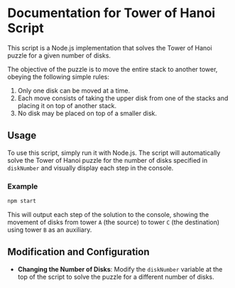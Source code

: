 
# Documentation for Tower of Hanoi Script

This script is a Node.js implementation that solves the Tower of Hanoi puzzle for a given number of disks. 

The objective of the puzzle is to move the entire stack to another tower, obeying the following simple rules:
1. Only one disk can be moved at a time.
2. Each move consists of taking the upper disk from one of the stacks and placing it on top of another stack.
3. No disk may be placed on top of a smaller disk.

## Usage

To use this script, simply run it with Node.js. The script will automatically solve the Tower of Hanoi puzzle for the number of disks specified in `diskNumber` and visually display each step in the console.

### Example

```bash
npm start
```

This will output each step of the solution to the console, showing the movement of disks from tower `A` (the source) to tower `C` (the destination) using tower `B` as an auxiliary.

## Modification and Configuration

- **Changing the Number of Disks**: Modify the `diskNumber` variable at the top of the script to solve the puzzle for a different number of disks.